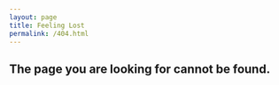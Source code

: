 ```yaml
---
layout: page
title: Feeling Lost
permalink: /404.html
---
```


## The page you are looking for cannot be found. 